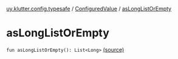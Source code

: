 [uy.klutter.config.typesafe](../index.md) / [ConfiguredValue](index.md) / [asLongListOrEmpty](.)


# asLongListOrEmpty
`fun asLongListOrEmpty(): List<Long>` [(source)](https://github.com/kohesive/klutter/blob/master/config-typesafe-jdk6/src/main/kotlin/uy/klutter/config/typesafe/TypesafeConfig_Ext.kt#L95)



